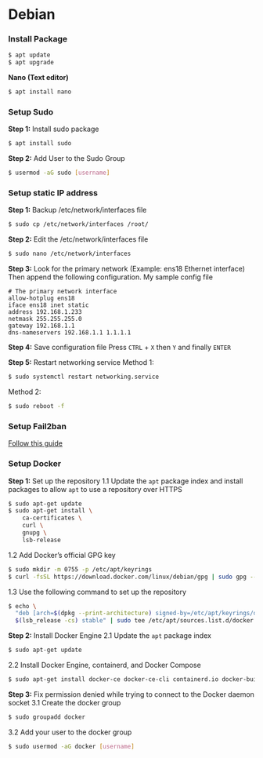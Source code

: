 # Debian

### Install Package

```bash
$ apt update
$ apt upgrade
```

**Nano (Text editor)**

```bash
$ apt install nano
```

### Setup Sudo

**Step 1:** Install sudo package

```bash
$ apt install sudo
```

**Step 2:** Add User to the Sudo Group

```bash
$ usermod -aG sudo [username]
```

### Setup static IP address

**Step 1:** Backup /etc/network/interfaces file

```bash
$ sudo cp /etc/network/interfaces /root/
```

**Step 2:** Edit the /etc/network/interfaces file

```bash
$ sudo nano /etc/network/interfaces
```

**Step 3:** Look for the primary network (Example: ens18 Ethernet interface)
Then append the following configuration. My sample config file

```properties
# The primary network interface
allow-hotplug ens18
iface ens18 inet static
address 192.168.1.233
netmask 255.255.255.0
gateway 192.168.1.1
dns-nameservers 192.168.1.1 1.1.1.1
```

**Step 4:** Save configuration file
Press `CTRL` + `X` then `Y` and finally `ENTER`

**Step 5:** Restart networking service
Method 1:

```bash
$ sudo systemctl restart networking.service
```

Method 2:

```bash
$ sudo reboot -f
```

### Setup Fail2ban

[Follow this guide](../Fail2ban/README.md)

### Setup Docker

**Step 1:** Set up the repository
1.1 Update the `apt` package index and install packages to allow `apt` to use a repository over HTTPS

```bash
$ sudo apt-get update
$ sudo apt-get install \
    ca-certificates \
    curl \
    gnupg \
    lsb-release
```

1.2 Add Docker’s official GPG key

```bash
$ sudo mkdir -m 0755 -p /etc/apt/keyrings
$ curl -fsSL https://download.docker.com/linux/debian/gpg | sudo gpg --dearmor -o /etc/apt/keyrings/docker.gpg
```

1.3 Use the following command to set up the repository

```bash
$ echo \
  "deb [arch=$(dpkg --print-architecture) signed-by=/etc/apt/keyrings/docker.gpg] https://download.docker.com/linux/debian \
  $(lsb_release -cs) stable" | sudo tee /etc/apt/sources.list.d/docker.list > /dev/null
```

**Step 2:** Install Docker Engine
2.1 Update the `apt` package index

```bash
$ sudo apt-get update
```

2.2 Install Docker Engine, containerd, and Docker Compose

```bash
$ sudo apt-get install docker-ce docker-ce-cli containerd.io docker-buildx-plugin docker-compose-plugin
```

**Step 3:** Fix permission denied while trying to connect to the Docker daemon socket
3.1 Create the docker group

```bash
$ sudo groupadd docker
```

3.2 Add your user to the docker group

```bash
$ sudo usermod -aG docker [username]
```
